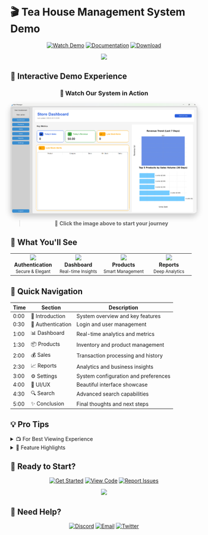 # 🎬 Tea House Management System Demo

<div align="center">

[![Watch Demo](https://img.shields.io/badge/Watch_Demo-FF0000?style=for-the-badge&logo=youtube&logoColor=white)](https://github.com/KOSALSENSOK096/Mart-system/blob/main/assets/demo/mart-system-demo.mp4)
[![Documentation](https://img.shields.io/badge/Documentation-7C5DFA?style=for-the-badge&logo=gitbook&logoColor=white)](../../wiki)
[![Download](https://img.shields.io/badge/Download-24B47E?style=for-the-badge&logo=github&logoColor=white)](../../releases)

<img src="https://user-images.githubusercontent.com/74038190/212749447-bfb7e725-6987-49d9-ae85-2015e3e7cc41.gif" width="400">

</div>

## 🌟 Interactive Demo Experience

<div align="center">

### 🎥 Watch Our System in Action

<a href="https://github.com/KOSALSENSOK096/Mart-system/blob/main/assets/demo/mart-system-demo.mp4">
<img src="../assets/screenshots/dashboard.png" alt="Watch Demo Video" width="800" style="border-radius: 15px; box-shadow: 0 8px 16px rgba(0,0,0,0.2);"/>
</a>

> 🎯 **Click the image above to start your journey**

</div>

## 🎯 What You'll See

<table>
<tr>
<td width="25%" align="center">
<img src="https://user-images.githubusercontent.com/74038190/216122041-518ac897-8d92-4c6b-9b3f-ca01dcaf38ee.png" width="40"/>
<br/>
<b>Authentication</b>
<br/>
<small>Secure & Elegant</small>
</td>
<td width="25%" align="center">
<img src="https://user-images.githubusercontent.com/74038190/235294012-0a55e343-37ad-4b0f-924f-c8431d9d2483.gif" width="40"/>
<br/>
<b>Dashboard</b>
<br/>
<small>Real-time Insights</small>
</td>
<td width="25%" align="center">
<img src="https://user-images.githubusercontent.com/74038190/212284087-bbe7e430-757e-4901-90bf-4cd2ce3e1852.gif" width="40"/>
<br/>
<b>Products</b>
<br/>
<small>Smart Management</small>
</td>
<td width="25%" align="center">
<img src="https://user-images.githubusercontent.com/74038190/212284100-561aa473-3905-4a80-b561-0d28506553ee.gif" width="40"/>
<br/>
<b>Reports</b>
<br/>
<small>Deep Analytics</small>
</td>
</tr>
</table>

## 🎯 Quick Navigation

| Time  | Section | Description |
|-------|---------|-------------|
| 0:00  | 🚀 Introduction | System overview and key features |
| 0:30  | 🔐 Authentication | Login and user management |
| 1:00  | 📊 Dashboard | Real-time analytics and metrics |
| 1:30  | 📦 Products | Inventory and product management |
| 2:00  | 💰 Sales | Transaction processing and history |
| 2:30  | 📈 Reports | Analytics and business insights |
| 3:00  | ⚙️ Settings | System configuration and preferences |
| 4:00  | 🎨 UI/UX | Beautiful interface showcase |
| 4:30  | 🔍 Search | Advanced search capabilities |
| 5:00  | ✨ Conclusion | Final thoughts and next steps |

## 💡 Pro Tips

<details>
<summary>📺 For Best Viewing Experience</summary>

- 🖥️ Watch in full screen (Press `F`)
- 🔊 Enable audio for narration
- 📱 Available in 1080p HD
- 🎯 Use timestamps to navigate
- 💻 Try features as you watch
- 📝 Take notes for reference

</details>

<details>
<summary>🎯 Feature Highlights</summary>

- 🔐 Secure Authentication
- 📊 Real-time Analytics
- 📦 Smart Inventory
- 💳 Quick Transactions
- 📈 Detailed Reports
- 🎨 Beautiful UI/UX
- 🔍 Advanced Search
- ⚡ Fast Performance

</details>

## 🚀 Ready to Start?

<div align="center">

[![Get Started](https://img.shields.io/badge/Get_Started-7C5DFA?style=for-the-badge&logo=github&logoColor=white)](../../wiki/Getting-Started)
[![View Code](https://img.shields.io/badge/View_Code-24B47E?style=for-the-badge&logo=github&logoColor=white)](../../)
[![Report Issues](https://img.shields.io/badge/Report_Issues-FF4B6E?style=for-the-badge&logo=github&logoColor=white)](../../issues)

<img src="https://user-images.githubusercontent.com/74038190/212284115-f47cd8ff-2ffb-4b04-b5bf-4d1c14c0247f.gif" width="400">

</div>

## 🤝 Need Help?

<div align="center">

[![Discord](https://img.shields.io/badge/Join_Discord-7289DA?style=for-the-badge&logo=discord&logoColor=white)](https://discord.gg/)
[![Email](https://img.shields.io/badge/Send_Email-D14836?style=for-the-badge&logo=gmail&logoColor=white)](mailto:support@martmanager.com)
[![Twitter](https://img.shields.io/badge/Follow_Us-1DA1F2?style=for-the-badge&logo=twitter&logoColor=white)](https://twitter.com/)

</div> 